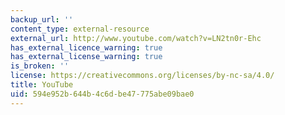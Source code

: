 ```yaml
---
backup_url: ''
content_type: external-resource
external_url: http://www.youtube.com/watch?v=LN2tn0r-Ehc
has_external_licence_warning: true
has_external_license_warning: true
is_broken: ''
license: https://creativecommons.org/licenses/by-nc-sa/4.0/
title: YouTube
uid: 594e952b-644b-4c6d-be47-775abe09bae0
---
```

